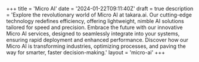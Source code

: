+++
title = 'Micro AI'
date = '2024-01-22T09:11:40Z'
draft = true
description = 'Explore the revolutionary world of Micro AI at takara.ai. Our cutting-edge technology redefines efficiency, offering lightweight, nimble AI solutions tailored for speed and precision. Embrace the future with our innovative Micro AI services, designed to seamlessly integrate into your systems, ensuring rapid deployment and enhanced performance. Discover how our Micro AI is transforming industries, optimizing processes, and paving the way for smarter, faster decision-making.'
layout = 'micro-ai'
+++
